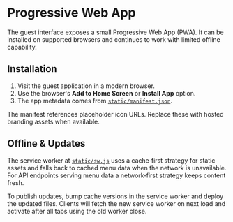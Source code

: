 # Progressive Web App

The guest interface exposes a small Progressive Web App (PWA).
It can be installed on supported browsers and continues to work
with limited offline capability.

## Installation

1. Visit the guest application in a modern browser.
2. Use the browser's **Add to Home Screen** or **Install App** option.
3. The app metadata comes from [`static/manifest.json`](../static/manifest.json).

The manifest references placeholder icon URLs. Replace these with hosted branding assets when available.

## Offline & Updates

The service worker at [`static/sw.js`](../static/sw.js) uses a
cache‑first strategy for static assets and falls back to cached
menu data when the network is unavailable. For API endpoints serving
menu data a network‑first strategy keeps content fresh.

To publish updates, bump cache versions in the service worker and
deploy the updated files. Clients will fetch the new service worker on
next load and activate after all tabs using the old worker close.
